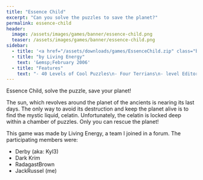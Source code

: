 ```yaml
---
title: "Essence Child"
excerpt: "Can you solve the puzzles to save the planet?"
permalink: essence-child
header:
  image: /assets/images/games/banner/essence-child.png
  teaser: /assets/images/games/banner/essence-child.png
sidebar:
  - title: '<a href="/assets/downloads/games/EssenceChild.zip" class="btn btn--primary">Download <i class="fab fa-fw fa-windows" aria-hidden="true"></i></a>'
  - title: "by Living Energy"
    text: '&emsp;February 2006'
  - title: "Features"
    text: "- 40 Levels of Cool Puzzles\n- Four Terrians\n- level Editor"
---
```


Essence Child, solve the puzzle, save your planet!

The sun, which revolves around the planet of the ancients is nearing its last days. The only way to avoid its destruction and keep the planet alive is to find the mystic liquid, celatin. Unfortunately, the celatin is locked deep within a chamber of puzzles. Only you can rescue the planet!

This game was made by Living Energy, a team I joined in a forum. The participating members were:
* Derby (aka: Kyl3)
* Dark Krim
* RadagastBrown
* JackRussel (me)
